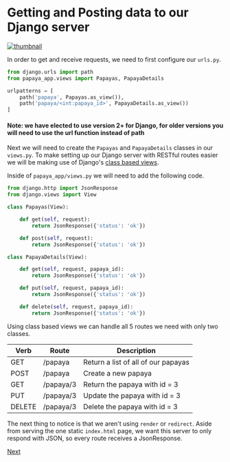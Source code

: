 # Getting and Posting data to our Django server

<a href="https://youtu.be/OHww_idvEss" target="_blank">
	<img src="https://i.ytimg.com/vi/OHww_idvEss/hqdefault.jpg" alt="thumbnail">
</a>

In order to get and receive requests, we need to first configure our ```urls.py```.

```python
from django.urls import path
from papaya_app.views import Papayas, PapayaDetails

urlpatterns = [
    path('papaya', Papayas.as_view()),
    path('papaya/<int:papaya_id>', PapayaDetails.as_view())
]
```

#### Note: we have elected to use version 2+ for Django, for older versions you will need to use the url function instead of path

Next we will need to create the ```Papayas``` and ```PapayaDetails``` classes in our ```views.py```. To make setting up our Django server with RESTful routes easier we will be making use of Django's [class based views](https://docs.djangoproject.com/en/2.1/topics/class-based-views/). 

Inside of ```papaya_app/views.py``` we will need to add the following code.

```python
from django.http import JsonResponse
from django.views import View

class Papayas(View):

    def get(self, request):
        return JsonResponse({'status': 'ok'})

    def post(self, request):
        return JsonResponse({'status': 'ok'})

class PapayaDetails(View):

    def get(self, request, papaya_id):
        return JsonResponse({'status': 'ok'})

    def put(self, request, papaya_id):
        return JsonResponse({'status': 'ok'})

    def delete(self, request, papaya_id):
        return JsonResponse({'status': 'ok'})
```

Using class based views we can handle all 5 routes we need with only two classes.

| Verb   | Route     | Description                         |
|--------|-----------|-------------------------------------|
| GET    | /papaya   | Return a list of all of our papayas |
| POST   | /papaya   | Create a new papaya                 |
| GET    | /papaya/3 | Return the papaya with id = 3       |
| PUT    | /papaya/3 | Update the papaya with id = 3       |
| DELETE | /papaya/3 | Delete the papaya with id = 3       |

The next thing to notice is that we aren't using ```render``` or ```redirect```. Aside from serving the one static ```index.html``` page, we want this server to only respond with JSON, so every route receives a JsonResponse.

[Next](https://github.com/wgoode3/djangular/blob/master/page5.md)